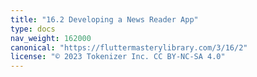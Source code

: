 ```yaml
---
title: "16.2 Developing a News Reader App"
type: docs
nav_weight: 162000
canonical: "https://fluttermasterylibrary.com/3/16/2"
license: "© 2023 Tokenizer Inc. CC BY-NC-SA 4.0"
---
```

